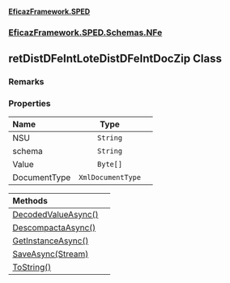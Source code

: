 #### [EficazFramework.SPED](EficazFrameworkSPED.md 'EficazFramework SPED')
### [EficazFramework.SPED.Schemas.NFe](EficazFramework.SPED.Schemas.NFe.md 'EficazFramework.SPED.Schemas.NFe')

## retDistDFeIntLoteDistDFeIntDocZip Class

### Remarks
### Properties

| Name | Type | |
| :--- | :---: | :--- |
| NSU | `String` |  |
| schema | `String` |  |
| Value | `Byte[]` |  |
| DocumentType | `XmlDocumentType` |  |

| Methods | |
| :--- | :--- |
| [DecodedValueAsync()](EficazFramework.SPED.Schemas.NFe/retDistDFeIntLoteDistDFeIntDocZip/DecodedValueAsync().md 'EficazFramework.SPED.Schemas.NFe.retDistDFeIntLoteDistDFeIntDocZip.DecodedValueAsync()') | |
| [DescompactaAsync()](EficazFramework.SPED.Schemas.NFe/retDistDFeIntLoteDistDFeIntDocZip/DescompactaAsync().md 'EficazFramework.SPED.Schemas.NFe.retDistDFeIntLoteDistDFeIntDocZip.DescompactaAsync()') | |
| [GetInstanceAsync()](EficazFramework.SPED.Schemas.NFe/retDistDFeIntLoteDistDFeIntDocZip/GetInstanceAsync().md 'EficazFramework.SPED.Schemas.NFe.retDistDFeIntLoteDistDFeIntDocZip.GetInstanceAsync()') | |
| [SaveAsync(Stream)](EficazFramework.SPED.Schemas.NFe/retDistDFeIntLoteDistDFeIntDocZip/SaveAsync(Stream).md 'EficazFramework.SPED.Schemas.NFe.retDistDFeIntLoteDistDFeIntDocZip.SaveAsync(System.IO.Stream)') | |
| [ToString()](EficazFramework.SPED.Schemas.NFe/retDistDFeIntLoteDistDFeIntDocZip/ToString().md 'EficazFramework.SPED.Schemas.NFe.retDistDFeIntLoteDistDFeIntDocZip.ToString()') | |
